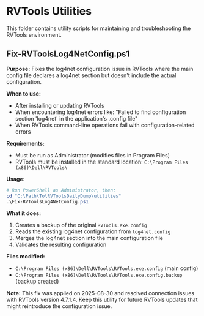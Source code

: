 # RVTools Utilities

This folder contains utility scripts for maintaining and troubleshooting the RVTools environment.

## Fix-RVToolsLog4NetConfig.ps1

**Purpose:** Fixes the log4net configuration issue in RVTools where the main config file declares a log4net section but doesn't include the actual configuration.

**When to use:**

- After installing or updating RVTools
- When encountering log4net errors like: "Failed to find configuration section 'log4net' in the application's .config file"
- When RVTools command-line operations fail with configuration-related errors

**Requirements:**

- Must be run as Administrator (modifies files in Program Files)
- RVTools must be installed in the standard location: `C:\Program Files (x86)\Dell\RVTools\`

**Usage:**

```powershell
# Run PowerShell as Administrator, then:
cd "C:\Path\To\RVToolsDailyDump\utilities"
.\Fix-RVToolsLog4NetConfig.ps1
```

**What it does:**

1. Creates a backup of the original `RVTools.exe.config`
2. Reads the existing log4net configuration from `log4net.config`
3. Merges the log4net section into the main configuration file
4. Validates the resulting configuration

**Files modified:**

- `C:\Program Files (x86)\Dell\RVTools\RVTools.exe.config` (main config)
- `C:\Program Files (x86)\Dell\RVTools\RVTools.exe.config.backup` (backup created)

**Note:** This fix was applied on 2025-08-30 and resolved connection issues with RVTools version 4.7.1.4. Keep this utility for future RVTools updates that might reintroduce the configuration issue.
